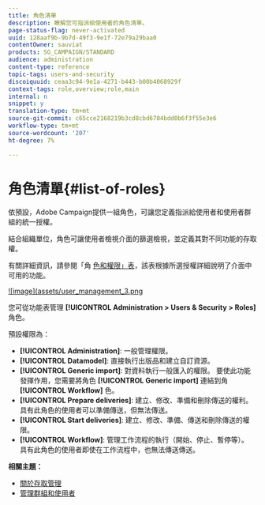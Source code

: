 ```yaml
---
title: 角色清單
description: 瞭解您可指派給使用者的角色清單。
page-status-flag: never-activated
uuid: 128aaf9b-9b7d-49f3-9e1f-72e79a29baa0
contentOwner: sauviat
products: SG_CAMPAIGN/STANDARD
audience: administration
content-type: reference
topic-tags: users-and-security
discoiquuid: ceaa3c94-9e1a-4271-b443-b00b4068929f
context-tags: role,overview;role,main
internal: n
snippet: y
translation-type: tm+mt
source-git-commit: c65cce2168219b3cd8cbd6704bdd0b6f3f55e3e6
workflow-type: tm+mt
source-wordcount: '207'
ht-degree: 7%

---
```



# 角色清單{#list-of-roles}

依預設，Adobe Campaign提供一組角色，可讓您定義指派給使用者和使用者群組的統一授權。

結合組織單位，角色可讓使用者檢視介面的篩選檢視，並定義其對不同功能的存取權。

有關詳細資訊，請參閱「角 [色和權限」表](/help/administration/using/assets/acs_rights.pdf)，該表根據所選授權詳細說明了介面中可用的功能。

[![image](assets/user_management_3.png](https://docs.adobe.com/content/help/en/campaign-standard/using/administrating/users-and-security/assets/acs_rights.pdf)

您可從功能表管理 **[!UICONTROL Administration > Users & Security > Roles]** 角色。

預設權限為：

* **[!UICONTROL Administration]**: 一般管理權限。
* **[!UICONTROL Datamodel]**: 直接執行出版品和建立自訂資源。
* **[!UICONTROL Generic import]**: 對資料執行一般匯入的權限。 要使此功能發揮作用，您需要將角色 **[!UICONTROL Generic import]** 連結到角 **[!UICONTROL Workflow]** 色。
* **[!UICONTROL Prepare deliveries]**: 建立、修改、準備和刪除傳送的權利。 具有此角色的使用者可以準備傳送，但無法傳送。
* **[!UICONTROL Start deliveries]**: 建立、修改、準備、傳送和刪除傳送的權限。
* **[!UICONTROL Workflow]**: 管理工作流程的執行（開始、停止、暫停等）。 具有此角色的使用者即使在工作流程中，也無法傳送傳送。

**相關主題：**

* [關於存取管理](../../administration/using/about-access-management.md)
* [管理群組和使用者](../../administration/using/managing-groups-and-users.md)
